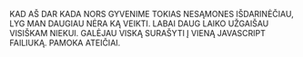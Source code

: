 KAD AŠ DAR KADA NORS GYVENIME TOKIAS NESĄMONES IŠDARINĖČIAU, LYG MAN DAUGIAU NĖRA KĄ VEIKTI. LABAI DAUG LAIKO UŽGAIŠAU VISIŠKAM NIEKUI. GALĖJAU VISKĄ SURAŠYTI Į VIENĄ JAVASCRIPT FAILIUKĄ. PAMOKA ATEIČIAI. 
